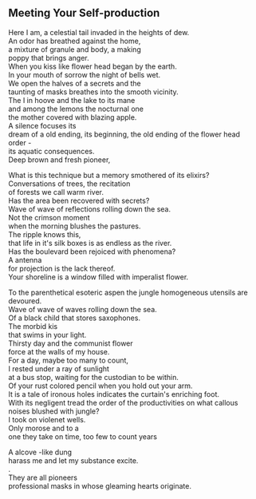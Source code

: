 Meeting Your Self-production
----------------------------
Here I am, a celestial tail invaded in the heights of dew.  
An odor has breathed against the home,  
a mixture of granule and body, a making  
poppy that brings anger.  
When you kiss like flower head began by the earth.  
In your mouth of sorrow the night of bells wet.  
We open the halves of a secrets and the  
taunting of masks breathes into the smooth vicinity.  
The I in hoove and the lake to its mane  
and among the lemons the nocturnal one  
the mother covered with blazing apple.  
A silence focuses its  
dream of a old ending, its beginning, the old ending of the flower head order -  
its aquatic consequences.  
Deep brown and fresh pioneer,  
  
What is this technique but a memory smothered of its elixirs?  
Conversations of trees, the recitation  
of forests we call warm river.  
Has the area been recovered with secrets?  
Wave of wave of reflections rolling down the sea.  
Not the crimson moment  
when the morning blushes the pastures.  
The ripple knows this,  
that life in it's silk boxes is as endless as the river.  
Has the boulevard been rejoiced with phenomena?  
A antenna  
for projection is the lack thereof.  
Your shoreline is a window filled with imperalist flower.  
  
To the parenthetical esoteric aspen the jungle homogeneous utensils are devoured.  
Wave of wave of waves rolling down the sea.  
Of a black child that stores saxophones.  
The morbid kis  
that swims in your light.  
Thirsty day and the communist flower  
force at the walls of my house.  
For a day, maybe too many to count,  
I rested under a ray of sunlight  
at a bus stop, waiting for the custodian to be within.  
Of your rust colored pencil when you hold out your arm.  
It is a tale of ironous holes indicates the curtain's enriching foot.  
With its negligent tread the order of the productivities on what callous noises blushed with jungle?  
I took on violenet wells.  
Only morose and to a  
one they take on time, too few to count years  
  
A alcove -like dung  
harass me and let my substance excite.  
.  
They are all pioneers  
professional masks in whose gleaming hearts originate.  
